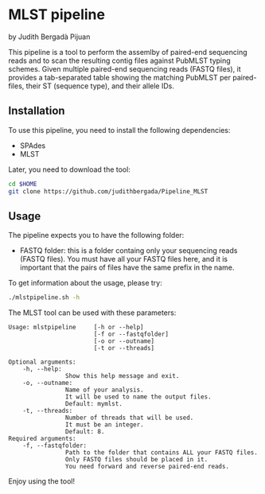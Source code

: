 # MLST pipeline

by Judith Bergadà Pijuan

This pipeline is a tool to perform the assemlby of paired-end sequencing reads
and to scan the resulting contig files against PubMLST typing schemes.
Given multiple paired-end sequencing reads (FASTQ files),
it provides a tab-separated table showing the matching PubMLST per paired-files,
their ST (sequence type), and their allele IDs.

## Installation

To use this pipeline, you need to install the following dependencies:
- SPAdes
- MLST

Later, you need to download the tool:
```bash
cd $HOME
git clone https://github.com/judithbergada/Pipeline_MLST
```

## Usage

The pipeline expects you to have the following folder:
- FASTQ folder: this is a folder containg only your sequencing reads (FASTQ files).
You must have all your FASTQ files here, and it is important that the pairs of files have the
same prefix in the name.

To get information about the usage, please try:

```bash
./mlstpipeline.sh -h
```

The MLST tool can be used with these parameters:

```
Usage: mlstpipeline     [-h or --help]
                        [-f or --fastqfolder]
                        [-o or --outname]
                        [-t or --threads]

Optional arguments:
    -h, --help:
                Show this help message and exit.
    -o, --outname:
                Name of your analysis.
                It will be used to name the output files.
                Default: mymlst.
    -t, --threads:
                Number of threads that will be used.
                It must be an integer.
                Default: 8.
Required arguments:
    -f, --fastqfolder:
                Path to the folder that contains ALL your FASTQ files.
                Only FASTQ files should be placed in it.
                You need forward and reverse paired-end reads.
```

Enjoy using the tool!

